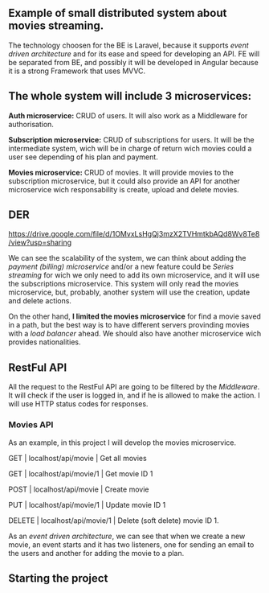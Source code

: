 ## Example of small distributed system about movies streaming.

The technology choosen for the BE is Laravel, because it supports *event driven architecture* and for its ease and speed for developing an API. FE will be separated from BE, and possibly it will be developed in Angular because it is a strong Framework that uses MVVC. 

## The whole system will include 3 microservices:

**Auth microservice:** CRUD of users. It will also work as a Middleware for authorisation.

**Subscription microservice:** CRUD of subscriptions for users. It will be the intermediate system, wich will be in charge of return wich movies could a user see depending of his plan and payment. 

**Movies microservice:** CRUD of movies. It will provide movies to the subscription microservice, but it could also provide an API for another microservice wich responsability is create, upload and delete movies. 

## DER

https://drive.google.com/file/d/1OMvxLsHgQj3mzX2TVHmtkbAQd8Wv8Te8/view?usp=sharing

We can see the scalability of the system, we can think about adding the *payment (billing) microservice* and/or a new feature could be *Series streaming* for wich we only need to add its own microservice, and it will use the subscriptions microservice. 
This system will only read the movies microservice, but, probably, another system will use the creation, update and delete actions.

On the other hand, **I limited the movies microservice** for find a movie saved in a path, but the best way is to have different servers provinding movies with a *load balancer* ahead. We should also have another microservice wich provides nationalities.

## RestFul API

All the request to the RestFul API are going to be filtered by the *Middleware*. It will check if the user is logged in, and if he is allowed to make the action. I will use HTTP status codes for responses.

### Movies API
As an example, in this project I will develop the movies microservice.

GET         |  localhost/api/movie    |   Get all movies

GET         |  localhost/api/movie/1  |   Get movie ID 1

POST        |  localhost/api/movie    |  Create movie

PUT         |  localhost/api/movie/1  |  Update movie ID 1

DELETE      |  localhost/api/movie/1  |  Delete (soft delete) movie ID 1.

As an *event driven architecture*, we can see that when we create a new movie, an event starts and it has two listeners, one for sending an email to the users and another for adding the movie to a plan.


## Starting the project


